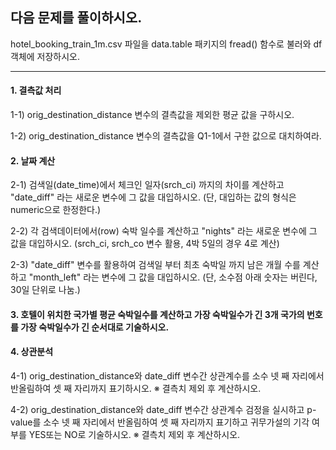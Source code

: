 ## 다음 문제를 풀이하시오.

hotel_booking_train_1m.csv 파일을 data.table 패키지의 fread() 함수로 불러와 df 객체에 저장하시오.

-------

#### 1. 결측값 처리
1-1) orig_destination_distance 변수의 결측값을 제외한 평균 값을 구하시오.

1-2) orig_destination_distance 변수의 결측값을 Q1-1에서 구한 값으로 대치하여라.

#### 2. 날짜 계산
2-1) 검색일(date_time)에서 체크인 일자(srch_ci) 까지의 차이를 계산하고 "date_diff" 라는 새로운 변수에 그 값을 대입하시오.
(단, 대입하는 값의 형식은 numeric으로 한정한다.)

2-2) 각 검색데이터에서(row) 숙박 일수를 계산하고 "nights" 라는 새로운 변수에 그 값을 대입하시오.
(srch_ci, srch_co 변수 활용, 4박 5일의 경우 4로 계산)

2-3) "date_diff" 변수를 활용하여 검색일 부터 최초 숙박일 까지 남은 개월 수를 계산하고 "month_left" 라는 변수에 그 값을 대입하시오.
(단, 소수점 아래 숫자는 버린다, 30일 단위로 나눔.)

#### 3. 호텔이 위치한 국가별 평균 숙박일수를 계산하고 가장 숙박일수가 긴 3개 국가의 번호를 가장 숙박일수가 긴 순서대로 기술하시오.

#### 4. 상관분석
4-1) orig_destination_distance와 date_diff 변수간 상관계수를 소수 넷 째 자리에서 반올림하여 셋 째 자리까지 표기하시오.
※ 결측치 제외 후 계산하시오. 

4-2) orig_destination_distance와 date_diff 변수간 상관계수 검정을 실시하고 p-value를 소수 넷 째 자리에서 반올림하여 셋 째 자리까지 표기하고 귀무가설의 기각 여부를 YES또는 NO로 기술하시오.
※ 결측치 제외 후 계산하시오. 
